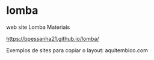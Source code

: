 # lomba
web site Lomba Materiais

https://bpessanha21.github.io/lomba/

Exemplos de sites para copiar o layout:
aquitembico.com
